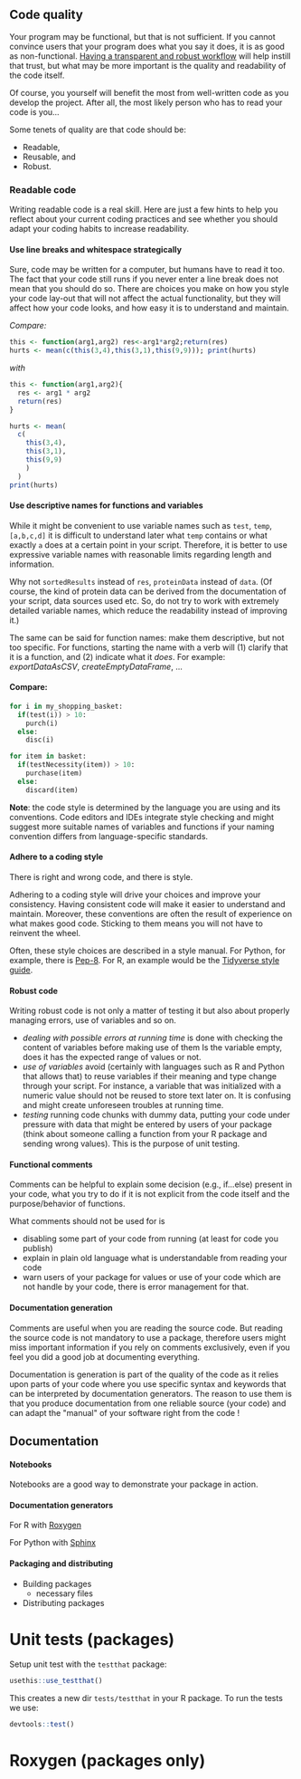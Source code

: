 ## Code quality

Your program may be functional, but that is not sufficient. If you cannot convince users that your program does what you say it does, it is as good as non-functional. [Having a transparent and robust workflow](project_setup.md) will help instill that trust, but what may be more important is the quality and readability of the code itself.

Of course, you yourself will benefit the most from well-written code as you develop the project. After all, the most likely person who has to read your code is you...

Some tenets of quality are that code should be:

- Readable,
- Reusable, and
- Robust.


### Readable code

Writing readable code is a real skill. Here are just a few hints to help you reflect about your current coding practices and see whether you should adapt your coding habits to increase readability.

#### Use line breaks and whitespace strategically

Sure, code may be written for a computer, but humans have to read it too. The fact that your code still runs if you never enter a line break does not mean that you should do so. There are choices you make on how you style your code lay-out that will not affect the actual functionality, but they will affect how your code looks, and how easy it is to understand and maintain. 

_Compare:_
```r
this <- function(arg1,arg2) res<-arg1*arg2;return(res)
hurts <- mean(c(this(3,4),this(3,1),this(9,9))); print(hurts)
```
_with_
```r
this <- function(arg1,arg2){
  res <- arg1 * arg2
  return(res)
}

hurts <- mean(
  c(
    this(3,4),
    this(3,1),
    this(9,9)
    )
  )
print(hurts)
```


#### Use descriptive names for functions and variables

While it might be convenient to use variable names such as `test`, `temp`, `[a,b,c,d]` it is difficult to understand later what `temp` contains or what exactly `a` does at a certain point in your script. Therefore, it is better to use expressive variable names with reasonable limits regarding length and information.

Why not `sortedResults` instead of `res`, `proteinData` instead of `data`. (Of course, the kind of protein data can be derived from the documentation of your script, data sources used etc. So, do not try to work with extremely detailed variable names, which reduce the readability instead of improving it.)

The same can be said for function names: make them descriptive, but not too specific. For functions, starting the name with a verb will (1) clarify that it is a function, and (2) indicate what it _does_. For example: _exportDataAsCSV_, _createEmptyDataFrame_, ...

#### Compare:

```python
for i in my_shopping_basket:
  if(test(i)) > 10:
    purch(i)
  else:
    disc(i)
```

```python
for item in basket:
  if(testNecessity(item)) > 10:
    purchase(item)
  else:
    discard(item)
```

**Note**: the code style is determined by the language you are using and its conventions. Code editors and IDEs integrate style checking and might suggest more suitable names of variables and functions if your naming convention differs from language-specific standards.

#### Adhere to a coding style

There is right and wrong code, and there is style. 

Adhering to a coding style will drive your choices and improve your consistency. Having consistent code will make it easier to understand and maintain. Moreover, these conventions are often the result of experience on what makes good code. Sticking to them means you will not have to reinvent the wheel.

Often, these style choices are described in a style manual. For Python, for example, 
there is [Pep-8](https://www.python.org/dev/peps/pep-0008/). 
For R, an example would be the [Tidyverse style guide](https://style.tidyverse.org).






#### Robust code

Writing robust code is not only a matter of testing it but also about properly managing errors, use of variables
and so on. 

* _dealing with possible errors at running time_ is done with checking the content of variables before making use of them
Is the variable empty, does it has the expected range of values or not. 
* _use of variables_ avoid (certainly with languages such as R and Python that allows that) to reuse variables if their
meaning and type change through your script. For instance, a variable that was initialized with a numeric value should
not be reused to store text later on. It is confusing and might create unforeseen troubles at running time.
* _testing_ running code chunks with dummy data, putting your code under pressure with data that might be entered by
users of your package (think about someone calling a function from your R package and sending wrong values). This is 
the purpose of unit testing.

#### Functional comments

Comments can be helpful to explain some decision (e.g., if...else) present in your code, what you try to do if it is not
explicit from the code itself and the purpose/behavior of functions.

What comments should not be used for is
* disabling some part of your code from running (at least for code you publish)
* explain in plain old language what is understandable from reading your code
* warn users of your package for values or use of your code which are not handle by your code, there is error management
for that.

#### Documentation generation
Comments are useful when you are reading the source code. But reading the source code is not mandatory to use a 
package, therefore users might miss important information if you rely on comments exclusively, even if you feel
you did a good job at documenting everything.

Documentation is generation is part of the quality of the code as it relies upon parts of your code where you use
specific syntax and keywords that can be interpreted by documentation generators. The reason to use them is that you
produce documentation from one reliable source (your code) and can adapt the "manual" of your software right from the 
code !



## Documentation

#### Notebooks

Notebooks are a good way to demonstrate your package in action. 

#### Documentation generators

For R with [Roxygen](https://roxygen2.r-lib.org/)

For Python with [Sphinx](http://www.sphinx-doc.org/en/master/usage/quickstart.html)

#### Packaging and distributing

- Building packages
    - necessary files
- Distributing packages


# Unit tests (packages)

Setup unit test with the `testthat` package:

```r
usethis::use_testthat()
```

This creates a new dir `tests/testthat` in your R package. To run the tests we use:

```r
devtools::test()
```


# Roxygen (packages only)

